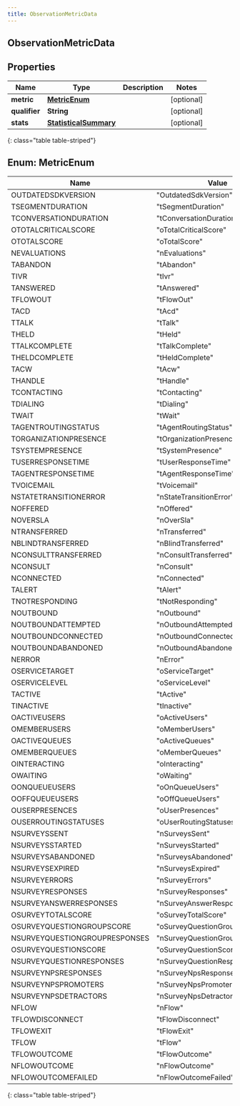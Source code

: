 ```yaml
---
title: ObservationMetricData
---
```

## ObservationMetricData


## Properties

| Name | Type | Description | Notes |
| ------------ | ------------- | ------------- | ------------- |
| **metric** | [**MetricEnum**](#MetricEnum) |  |  [optional] |
| **qualifier** | **String** |  |  [optional] |
| **stats** | [**StatisticalSummary**](StatisticalSummary.html) |  |  [optional] |
{: class="table table-striped"}


<a name="MetricEnum"></a>

## Enum: MetricEnum

| Name | Value |
| ---- | ----- |
| OUTDATEDSDKVERSION | &quot;OutdatedSdkVersion&quot; |
| TSEGMENTDURATION | &quot;tSegmentDuration&quot; |
| TCONVERSATIONDURATION | &quot;tConversationDuration&quot; |
| OTOTALCRITICALSCORE | &quot;oTotalCriticalScore&quot; |
| OTOTALSCORE | &quot;oTotalScore&quot; |
| NEVALUATIONS | &quot;nEvaluations&quot; |
| TABANDON | &quot;tAbandon&quot; |
| TIVR | &quot;tIvr&quot; |
| TANSWERED | &quot;tAnswered&quot; |
| TFLOWOUT | &quot;tFlowOut&quot; |
| TACD | &quot;tAcd&quot; |
| TTALK | &quot;tTalk&quot; |
| THELD | &quot;tHeld&quot; |
| TTALKCOMPLETE | &quot;tTalkComplete&quot; |
| THELDCOMPLETE | &quot;tHeldComplete&quot; |
| TACW | &quot;tAcw&quot; |
| THANDLE | &quot;tHandle&quot; |
| TCONTACTING | &quot;tContacting&quot; |
| TDIALING | &quot;tDialing&quot; |
| TWAIT | &quot;tWait&quot; |
| TAGENTROUTINGSTATUS | &quot;tAgentRoutingStatus&quot; |
| TORGANIZATIONPRESENCE | &quot;tOrganizationPresence&quot; |
| TSYSTEMPRESENCE | &quot;tSystemPresence&quot; |
| TUSERRESPONSETIME | &quot;tUserResponseTime&quot; |
| TAGENTRESPONSETIME | &quot;tAgentResponseTime&quot; |
| TVOICEMAIL | &quot;tVoicemail&quot; |
| NSTATETRANSITIONERROR | &quot;nStateTransitionError&quot; |
| NOFFERED | &quot;nOffered&quot; |
| NOVERSLA | &quot;nOverSla&quot; |
| NTRANSFERRED | &quot;nTransferred&quot; |
| NBLINDTRANSFERRED | &quot;nBlindTransferred&quot; |
| NCONSULTTRANSFERRED | &quot;nConsultTransferred&quot; |
| NCONSULT | &quot;nConsult&quot; |
| NCONNECTED | &quot;nConnected&quot; |
| TALERT | &quot;tAlert&quot; |
| TNOTRESPONDING | &quot;tNotResponding&quot; |
| NOUTBOUND | &quot;nOutbound&quot; |
| NOUTBOUNDATTEMPTED | &quot;nOutboundAttempted&quot; |
| NOUTBOUNDCONNECTED | &quot;nOutboundConnected&quot; |
| NOUTBOUNDABANDONED | &quot;nOutboundAbandoned&quot; |
| NERROR | &quot;nError&quot; |
| OSERVICETARGET | &quot;oServiceTarget&quot; |
| OSERVICELEVEL | &quot;oServiceLevel&quot; |
| TACTIVE | &quot;tActive&quot; |
| TINACTIVE | &quot;tInactive&quot; |
| OACTIVEUSERS | &quot;oActiveUsers&quot; |
| OMEMBERUSERS | &quot;oMemberUsers&quot; |
| OACTIVEQUEUES | &quot;oActiveQueues&quot; |
| OMEMBERQUEUES | &quot;oMemberQueues&quot; |
| OINTERACTING | &quot;oInteracting&quot; |
| OWAITING | &quot;oWaiting&quot; |
| OONQUEUEUSERS | &quot;oOnQueueUsers&quot; |
| OOFFQUEUEUSERS | &quot;oOffQueueUsers&quot; |
| OUSERPRESENCES | &quot;oUserPresences&quot; |
| OUSERROUTINGSTATUSES | &quot;oUserRoutingStatuses&quot; |
| NSURVEYSSENT | &quot;nSurveysSent&quot; |
| NSURVEYSSTARTED | &quot;nSurveysStarted&quot; |
| NSURVEYSABANDONED | &quot;nSurveysAbandoned&quot; |
| NSURVEYSEXPIRED | &quot;nSurveysExpired&quot; |
| NSURVEYERRORS | &quot;nSurveyErrors&quot; |
| NSURVEYRESPONSES | &quot;nSurveyResponses&quot; |
| NSURVEYANSWERRESPONSES | &quot;nSurveyAnswerResponses&quot; |
| OSURVEYTOTALSCORE | &quot;oSurveyTotalScore&quot; |
| OSURVEYQUESTIONGROUPSCORE | &quot;oSurveyQuestionGroupScore&quot; |
| NSURVEYQUESTIONGROUPRESPONSES | &quot;nSurveyQuestionGroupResponses&quot; |
| OSURVEYQUESTIONSCORE | &quot;oSurveyQuestionScore&quot; |
| NSURVEYQUESTIONRESPONSES | &quot;nSurveyQuestionResponses&quot; |
| NSURVEYNPSRESPONSES | &quot;nSurveyNpsResponses&quot; |
| NSURVEYNPSPROMOTERS | &quot;nSurveyNpsPromoters&quot; |
| NSURVEYNPSDETRACTORS | &quot;nSurveyNpsDetractors&quot; |
| NFLOW | &quot;nFlow&quot; |
| TFLOWDISCONNECT | &quot;tFlowDisconnect&quot; |
| TFLOWEXIT | &quot;tFlowExit&quot; |
| TFLOW | &quot;tFlow&quot; |
| TFLOWOUTCOME | &quot;tFlowOutcome&quot; |
| NFLOWOUTCOME | &quot;nFlowOutcome&quot; |
| NFLOWOUTCOMEFAILED | &quot;nFlowOutcomeFailed&quot; |
{: class="table table-striped"}



